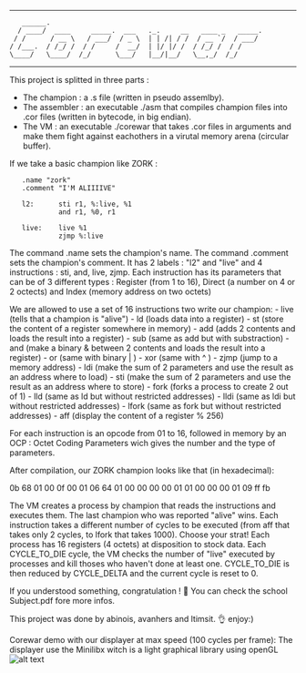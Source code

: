 ---------------------------------------------------------------------
       ______.                                        
      / ____/  ____     _____.  ___   ._.     __   ____ _   _____.
     / /      / __ \   / ___/  / _ \  | | /| / /  / __ `/  / ___/
    / /___.  / /_/ /  / /     /  __/  | |/ |/ /  / /_/ /  / /    
    \____/   \____/  /_/      \___/   |__/|__/   \__,_/  /_/     

--------------------------------------------------------------------

This project is splitted in three parts : 
  - The champion : a .s file (written in pseudo assemlby).
  - The assembler : an executable ./asm that compiles champion files
    into .cor files (written in bytecode, in big endian).
  - The VM : an executable ./corewar that takes .cor files in arguments
    and make them fight against eachothers in a virutal memory arena (circular buffer).

If we take a basic champion like ZORK :

       .name "zork"
       .comment "I'M ALIIIIVE"

       l2:		sti r1, %:live, %1
		        and r1, %0, r1
				
       live:	live %1
				zjmp %:live

The command .name sets the champion's name.
The command .comment sets the champion's comment.
It has 2 labels : "l2" and "live" and 4 instructions : sti, and, live, zjmp.
Each instruction has its parameters that can be of 3 different types : 
  Register (from 1 to 16), Direct (a number on 4 or 2 octects)
  and Index (memory address on two octets)

We are allowed to use a set of 16 instructions two write our champion:
	- live (tells that a champion is "alive")
	- ld (loads data into a register)
	- st (store the content of a register somewhere in memory)
	- add (adds 2 contents and loads the result into a register)
	- sub (same as add but with substraction)
	- and (make a binary & between 2 contents and loads the result into a register)
	- or (same with binary | )
	- xor (same with ^ )
	- zjmp (jump to a memory address)
	- ldi (make the sum of 2 parameters and use the result as an address where to load)
	- sti (make the sum of 2 parameters and use the result as an address where to store)
	- fork (forks a process to create 2 out of 1)
	- lld (same as ld but without restricted addresses)
	- lldi (same as ldi but without restricted addresses)
	- lfork (same as fork but without restricted addresses)
	- aff (display the content of a register % 256)

For each instruction is an opcode from 01 to 16,
followed in memory by an OCP : Octet Coding Parameters
wich gives the number and the type of parameters.

After compilation, our ZORK champion looks like that (in hexadecimal):

   0b 68 01 00 0f 00 01 06 64 01 00 00 00 00 01 01 00 00 00 01 09 ff fb

The VM creates a process by champion that reads the instructions and executes them.
The last champion who was reported "alive" wins.
Each instruction takes a different number of cycles to be executed
(from aff that takes only 2 cycles, to lfork that takes 1000). Choose your strat!
Each process has 16 registers (4 octets) at disposition to stock data.
Each CYCLE_TO_DIE cycle, the VM checks the number of "live" executed by processes
and kill thoses who haven't done at least one.
CYCLE_TO_DIE is then reduced by CYCLE_DELTA and the current cycle is reset to 0.

If you understood something, congratulation ! 🤝
You can check the school Subject.pdf fore more infos.

This project was done by abinois, avanhers and ltimsit.
👌 enjoy:)

Corewar demo with our displayer at max speed (100 cycles per frame):
The displayer use the Minilibx witch is a light graphical library using openGL
![alt text](https://github.com/ltimsit/Corewar/blob/master/images/Screen%20Recording%202019-12-12%20at%202.23.00%20PM.gif "Corewar demo")
